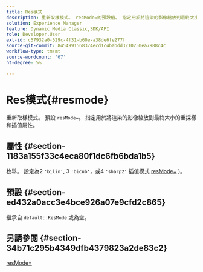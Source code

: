 ```yaml
---
title: Res模式
description: 重新取樣模式。 resMode=的預設值。 指定用於將渲染的影像縮放到最終大小的重採樣和插值屬性。
solution: Experience Manager
feature: Dynamic Media Classic,SDK/API
role: Developer,User
exl-id: c57932a0-529c-4f31-b60e-a38de6fe277f
source-git-commit: 8454991568374ecd1c4babdd3210250ea7988c4c
workflow-type: tm+mt
source-wordcount: '67'
ht-degree: 5%

---
```


# Res模式{#resmode}

重新取樣模式。 預設 `resMode=`。 指定用於將渲染的影像縮放到最終大小的重採樣和插值屬性。

## 屬性 {#section-1183a155f33c4eca80f1dc6fb6bda1b5}

枚舉。 設定為2 `'bilin'`, 3 `'bicub'`，或4 `'sharp2'` 插值模式 [resMode=](/help/aem-is-ir-api/ir-api/http-protocol/image-rendering-api-ref/c-ir-http-protocol-ref/c-ir-http-protocol-command-reference/r-ir-http-resmode.md) )。

## 預設 {#section-ed432a0acc3e4bce926a07e9cfd2c865}

繼承自 `default::ResMode` 或為空。

## 另請參閱 {#section-34b71c295b4349dfb4379823a2de83c2}

[resMode=](../../../../../ir-api/http-protocol/image-rendering-api-ref/c-ir-http-protocol-ref/c-ir-http-protocol-command-reference/r-ir-http-resmode.md#reference-851a5b636f8948cfb11456c9b7dab0d3)
